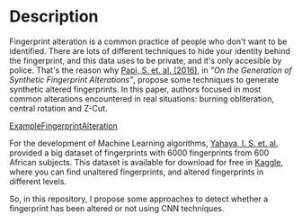 # Description

Fingerprint alteration is a common practice of people who don't want to be identified. There are lots of different techniques to hide your identity behind the fingerprint, and this data uses to be private, and it's only accesible by police. That's the reason why [Papi, S. et. al. (2016)](https://ieeexplore.ieee.org/document/7736930), in *"On the Generation of Synthetic Fingerprint Alterations"*, propose some techniques to generate synthetic altered fingerprints. In this paper, authors focused in most common alterations encountered in real situations: burning obliteration, central rotation and Z-Cut.

[ExampleFingerprintAlteration](https://github.com/TuronLab/AlteredFingerPrintDetection/blob/main/FingerAlterationsExample.PNG)

For the development of Machine Learning algorithms, [Yahaya, I. S. et. al.](https://arxiv.org/abs/1807.10609) provided a big dataset of fingerprints with 6000 fingerprints from 600 African subjects. This dataset is available for download for free in [Kaggle](https://www.kaggle.com/ruizgara/socofing), where you can find unaltered fingerprints, and altered fingerprints in different levels.

So, in this repository, I propose some approaches to detect whether a fingerprint has been altered or not using CNN techniques.
